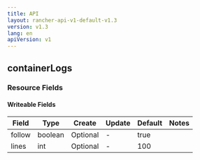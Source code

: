 ```yaml
---
title: API
layout: rancher-api-v1-default-v1.3
version: v1.3
lang: en
apiVersion: v1
---
```


## containerLogs



### Resource Fields

#### Writeable Fields

Field | Type | Create | Update | Default | Notes
---|---|---|---|---|---
follow | boolean | Optional | - | true | 
lines | int | Optional | - | 100 | 



<br>
